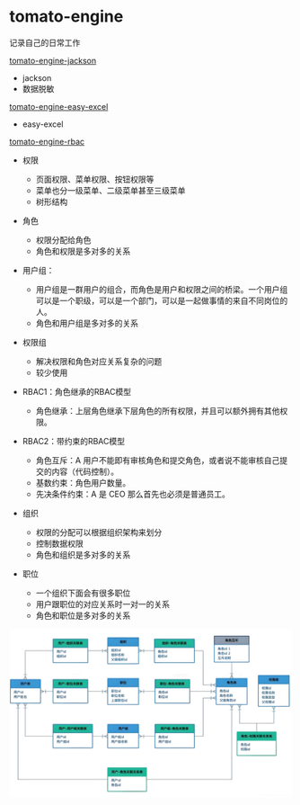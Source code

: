 # tomato-engine
记录自己的日常工作

[tomato-engine-jackson](tomato-engine-jackson)

- jackson
- 数据脱敏

 [tomato-engine-easy-excel](tomato-engine-easy-excel) 

- easy-excel

[tomato-engine-rbac](tomato-engine-rbac)

- 权限
  - 页面权限、菜单权限、按钮权限等
  - 菜单也分一级菜单、二级菜单甚至三级菜单
  - 树形结构
- 角色
  - 权限分配给角色
  - 角色和权限是多对多的关系

- 用户组：
  - 用户组是一群用户的组合，而角色是用户和权限之间的桥梁。一个用户组可以是一个职级，可以是一个部门，可以是一起做事情的来自不同岗位的人。
  - 角色和用户组是多对多的关系
- 权限组
  - 解决权限和角色对应关系复杂的问题
  - 较少使用
- RBAC1：角色继承的RBAC模型
  - 角色继承：上层角色继承下层角色的所有权限，并且可以额外拥有其他权限。

- RBAC2：带约束的RBAC模型
  - 角色互斥：A 用户不能即有审核角色和提交角色，或者说不能审核自己提交的内容（代码控制）。
  - 基数约束：角色用户数量。
  - 先决条件约束：A 是 CEO 那么首先也必须是普通员工。
- 组织
  - 权限的分配可以根据组织架构来划分
  - 控制数据权限
  - 角色和组织是多对多的关系
- 职位
  - 一个组织下面会有很多职位
  - 用户跟职位的对应关系时一对一的关系
  - 角色和职位是多对多的关系

![rbac](./image/rbac.jpeg)